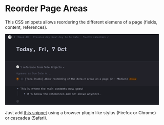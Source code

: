 #  Reorder Page Areas
This CSS snippets allows reordering the different elemens of a page (fields, content, references).

![Original content width](reorder.png)

Just add [this snippet](https://github.com/rcvd/Tana-CSS-Snippets/blob/a2747a4eca8c2b68ea6429ade955dfbd924c0f96/Reorder%20Page%20Areas/reorder-areas.css) using a browser plugin like stylus (Firefox or Chrome) or cascadea (Safari).
